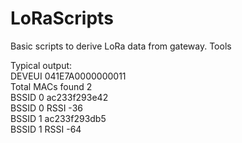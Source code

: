 # LoRaScripts
Basic scripts to derive LoRa data from gateway. Tools


Typical output:<br />
DEVEUI 041E7A0000000011<br />
Total MACs found 2<br />
BSSID   0 ac233f293e42<br />
BSSID 0 RSSI -36<br />
BSSID   1 ac233f293db5<br />
BSSID 1 RSSI -64<br />
